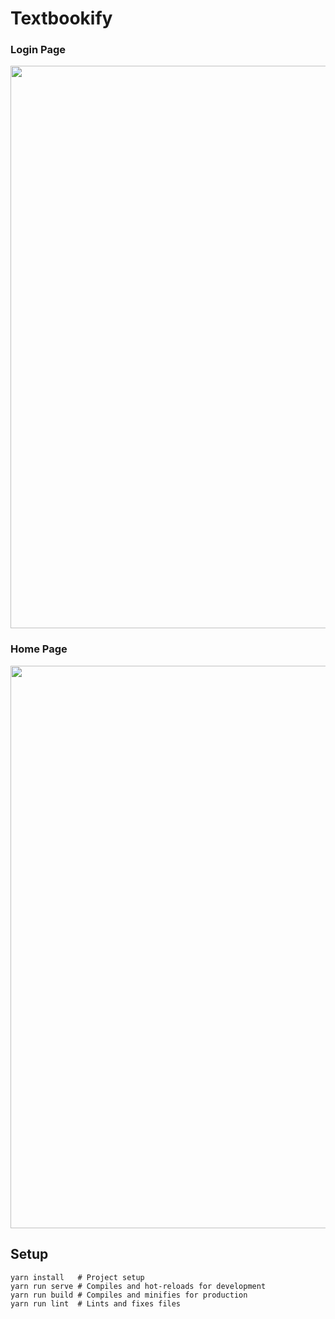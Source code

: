 # Textbookify

### Login Page
<img src="https://imgur.com/7dU3rji.png" width="900">

### Home Page
<img src="https://i.imgur.com/B0gn9E8.png" width="900">

## Setup
```
yarn install   # Project setup
yarn run serve # Compiles and hot-reloads for development
yarn run build # Compiles and minifies for production
yarn run lint  # Lints and fixes files
```
